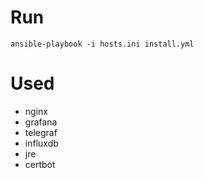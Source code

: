 # Run

`ansible-playbook -i hosts.ini install.yml`

# Used
* nginx
* grafana
* telegraf
* influxdb
* jre
* certbot